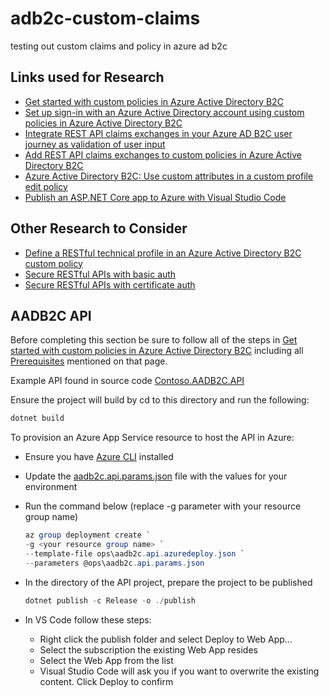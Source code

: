# adb2c-custom-claims

testing out custom claims and policy in azure ad b2c

## Links used for Research

* [Get started with custom policies in Azure Active Directory B2C](https://docs.microsoft.com/en-us/azure/active-directory-b2c/custom-policy-get-started?tabs=applications)
* [Set up sign-in with an Azure Active Directory account using custom policies in Azure Active Directory B2C](https://docs.microsoft.com/en-us/azure/active-directory-b2c/identity-provider-azure-ad-single-tenant-custom?tabs=applications)
* [Integrate REST API claims exchanges in your Azure AD B2C user journey as validation of user input](https://docs.microsoft.com/en-us/azure/active-directory-b2c/rest-api-claims-exchange-dotnet)
* [Add REST API claims exchanges to custom policies in Azure Active Directory B2C](https://docs.microsoft.com/en-us/azure/active-directory-b2c/custom-policy-rest-api-claims-exchange)
* [Azure Active Directory B2C: Use custom attributes in a custom profile edit policy](https://docs.microsoft.com/en-us/azure/active-directory-b2c/custom-policy-custom-attributes)
* [Publish an ASP.NET Core app to Azure with Visual Studio Code](https://docs.microsoft.com/en-us/aspnet/core/tutorials/publish-to-azure-webapp-using-vscode?view=aspnetcore-3.1)

## Other Research to Consider

* [Define a RESTful technical profile in an Azure Active Directory B2C custom policy](https://docs.microsoft.com/en-us/azure/active-directory-b2c/restful-technical-profile)
* [Secure RESTful APIs with basic auth](https://docs.microsoft.com/en-us/azure/active-directory-b2c/secure-rest-api-dotnet-basic-auth)
* [Secure RESTful APIs with certificate auth](https://docs.microsoft.com/en-us/azure/active-directory-b2c/secure-rest-api-dotnet-certificate-auth)

## AADB2C API

Before completing this section be sure to follow all of the steps in [Get started with custom policies in Azure Active Directory B2C](https://docs.microsoft.com/en-us/azure/active-directory-b2c/custom-policy-get-started?tabs=applications) including all [Prerequisites](https://docs.microsoft.com/en-us/azure/active-directory-b2c/custom-policy-get-started?tabs=applications#prerequisites) mentioned on that page.

Example API found in source code [Contoso.AADB2C.API](src/Contoso.AADB2C.API)

Ensure the project will build by cd to this directory and run the following:

```powershell
dotnet build
```

To provision an Azure App Service resource to host the API in Azure:

* Ensure you have [Azure CLI](https://docs.microsoft.com/en-us/cli/azure/install-azure-cli?view=azure-cli-latest) installed
* Update the [aadb2c.api.params.json](ops/aadb2c.api.params.json) file with the values for your environment
* Run the command below (replace -g parameter with your resource group name)

    ```powershell
    az group deployment create `
    -g <your resource group name> `
    --template-file ops\aadb2c.api.azuredeploy.json `
    --parameters @ops\aadb2c.api.params.json
    ```

* In the directory of the API project, prepare the project to be published

    ```powershell
    dotnet publish -c Release -o ./publish
    ```

* In VS Code follow these steps:
  * Right click the publish folder and select Deploy to Web App...
  * Select the subscription the existing Web App resides
  * Select the Web App from the list
  * Visual Studio Code will ask you if you want to overwrite the existing content. Click Deploy to confirm
